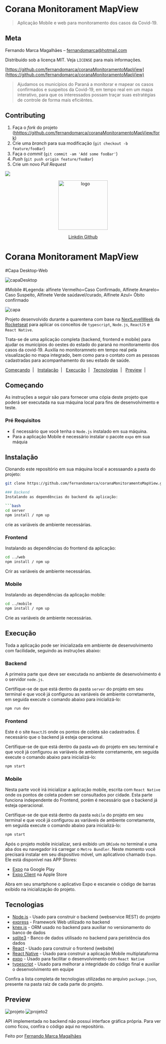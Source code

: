 # Corana Monitorament MapView
> Aplicação Mobile e web para monitoramento dos casos da Covid-19.

## Meta

Fernando Marca Magalhães – fernandomarca@hotmail.com

Distribuído sob a licença MIT. Veja `LICENSE` para mais informações.

[https://github.com/fernandomarca/coranaMonitoramentoMapView](https://github.com/fernandomarca/coranaMonitoramentoMapView)

[npm-image]: https://img.shields.io/npm/v/datadog-metrics.svg?style=flat-square
[npm-url]: https://npmjs.org/package/datadog-metrics
[npm-downloads]: https://img.shields.io/npm/dm/datadog-metrics.svg?style=flat-square
[travis-image]: https://img.shields.io/travis/dbader/node-datadog-metrics/master.svg?style=flat-square
[travis-url]: https://travis-ci.org/dbader/node-datadog-metrics
[wiki]: https://github.com/fernandomarca/coranaMonitoramentoMapView/wiki

>Ajudamos os municípios do Paraná a monitorar e mapear os casos 
>confirmados e suspeitos da Covid-19, em tempo real em um mapa interativo, 
>para que os interessados possam traçar suas estratégias de controle de forma mais eficiêntes.

## Contributing

1. Faça o _fork_ do projeto (<hhttps://github.com/fernandomarca/coranaMonitoramentoMapView/fork>)
2. Crie uma _branch_ para sua modificação (`git checkout -b feature/fooBar`)
3. Faça o _commit_ (`git commit -am 'Add some fooBar'`)
4. _Push_ (`git push origin feature/fooBar`)
5. Crie um novo _Pull Request_

![](../header.png)

<p align="center">
    <img alt="logo" title="#logo" src="https://github.com/fernandomarca/coranaMonitoramentoMapView/blob/master/web/src/assets/logo.png" width="160px" />
</p>
<p align="center">
  <a href="https://www.linkedin.com/in/fernando-magalh%C3%A3es-476a71b1/">
    Linkdin
  </a>
  <a href="https://github.com/fernandomarca">
    Github
  </a>
</p>

# Corana Monitorament MapView

#Capa Desktop-Web

![capaDesktop](https://github.com/fernandomarca/coranaMonitoramentoMapView/blob/master/screens/Desktop-home.png)

#Mobile 
#Legenda:
alfinete Vermelho=Caso Confirmado, 
Alfinete Amarelo= Caso Suspeito, 
Alfinete Verde saúdavel/curado, 
Alfinete Azul= Óbito confirmado 

![capa](https://github.com/fernandomarca/coranaMonitoramentoMapView/blob/master/screens/home-mapa.jpeg)


Projeto desenvolvido durante a quarentena com base na [NextLevelWeek](https://nextlevelweek.com/) da [Rocketseat](https://rocketseat.com.br) para aplicar os conceitos de `typescript`, `Node.js`, `ReactJS` e `React Native`.

Trata-se de uma aplicação completa (backend, frontend e mobile) para ajudar os municípios do oestes do estado do paraná no monitoramento dos casos da covid-19.
Auxilía no monitoramneto em tempo real pela visualização no mapa integrado, bem como para o contato com as pessoas cadastradas para acompanhamento do seu estado de saúde.
  
  [Começando](#começando)&nbsp;&nbsp;|&nbsp;&nbsp;
  [Instalação](#instalação)&nbsp;&nbsp;|&nbsp;&nbsp;
  [Execução](#execução)&nbsp;&nbsp;|&nbsp;&nbsp;
  [Tecnologias](#tecnologias)&nbsp;&nbsp;|&nbsp;&nbsp;
  [Preview](#preview)&nbsp;&nbsp;|&nbsp;&nbsp; 

## Começando
As instruções a seguir são para fornecer uma cópia deste projeto que poderá ser executada na sua máquina local para fins de desenvolvimento e teste.

### Pré Requisitos

* É necessário que você tenha o `Node.js` instalado em sua máquina. 
* Para a aplicação Mobile é necessário instalar o pacote `expo` em sua máquia

## Instalação

Clonando este repositório em sua máquina local e acessaando a pasta do projeto:

```bash
git clone https://github.com/fernandomarca/coranaMonitoramentoMapView.git

### Backend
Instalando as dependências do backend da aplicação:

```bash
cd server
npm install / npm up
```
crie as variáveis de ambiente necessárias.

### Frontend

Instalando as dependências do frontend da aplicação:

```bash
cd ../web
npm install / npm up
```
Crir as variáveis de ambiente necessárias.

### Mobile

Instalando as dependências da aplicação mobile:

```bash
cd ../mobile
npm install / npm up
```
Crie as variáveis de ambiente necessárias.

## Execução
Toda a aplicação pode ser inicializada em ambiente de desenvolvimento com facilidade, seguindo as instruções abaixo:

### Backend
A primeira parte que deve ser executada no ambiente de desenvolvimento é o servidor `node.js`. 

Certifique-se de que está dentro da pasta `server` do projeto em seu terminal e que você já configurou as variáveis de ambiente corretamente, em seguida execute o comando abaixo para inicializá-lo:

```bash
npm run dev
```

### Frontend
Este é o site `ReactJS` onde os pontos de coleta são cadastrados. É necessário que o backend já esteja operacional. 

Certifique-se de que está dentro da pasta `web` do projeto em seu terminal e que você já configurou as variáveis de ambiente corretamente, em seguida execute o comando abaixo para inicializá-lo:

```bash
npm start
```
### Mobile
Nesta parte você irá inicializar a aplicação mobile, escrita com `React Native` onde os pontos de coleta podem ser consultados por cidade. Esta parte funciona independente do Frontend, porém é necessário que o backend já esteja operacional. 

Certifique-se de que está dentro da pasta `mobile` do projeto em seu terminal e que você já configurou as variáveis de ambiente corretamente, em seguida execute o comando abaixo para inicializá-lo:

```bash
npm start
```
Após o projeto mobile inicializar, será exibido um `QRCode` no terminal e uma aba dos eu navegador irá carregar o `Metro Bundler`. Neste momento você precisará instalar em seu dispositivo móvel, um aplicativoo chamado `Expo`.
Ele está disponível nas APP Stores:

- [Expo](https://play.google.com/store/apps/details?id=host.exp.exponent) na Google Play
- [Expo Client](https://apps.apple.com/br/app/expo-client/id982107779) na Apple Store

Abra em seu smartphone o aplicativo Expo e escaneie o código de barras exibido na inicialização do projeto.


## Tecnologias

* [Node.js](https://nodejs.org/) - Usado para construir o backend (webservice REST) do projeto
* [express](https://expressjs.com/) - Framework Web utilizado no backend
* [knex.js](http://knexjs.org/) - ORM usado no backend para auxiliar no versionamento do banco de dados
* [sqlite3](https://www.sqlite.org/) - Banco de dados utilisado no backend para peristência dos dados
* [React](https://reactjs.org/) - Usado para construir o frontend (website)
* [React Native](https://reactnative.dev/) - Usado para construir a aplicação Mobile multiplataforma
* [expo](https://expo.io/) - Usado para facilitar o desenvolvimento com `React Native`
* [typescript](https://www.typescriptlang.org/) - Usado para melhorar a integridade do código final e auxiliar o desenvolvimento em equipe

Confira a lista completa de tecnologias utilizadas no arquivo `package.json`, presente na pasta raiz de cada parte do projeto.

## Preview

![projeto](http://i.picasion.com/pic90/d8cfac61211f2f471f2a7d19e3913534.gif)
![projeto2](http://i.picasion.com/pic90/54d5039d06bb67f423ffa3375b6d6f67.gif)

API implementada no backend não possui interface gráfica própria. Para ver como ficou, confira o código aqui no repositório.

Feito por [Fernando Marca Magalhães](https://www.linkedin.com/in/fernando-magalh%C3%A3es-476a71b1)

